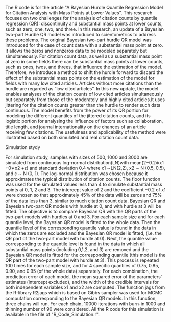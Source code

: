 The R code is for the article "A Bayesian Hurdle Quantile Regression Model for Citation Analysis with Mass Points at Lower Values". This research focuses on two challenges for the analysis of citation counts by quantile regression (QR): discontinuity and substantial mass points at lower counts, such as zero, one, two, and three. In this research, an update of a Bayesian two-part Hurdle QR model was introduced to scientometrics to address these problems. The original Bayesian two-part hurdle QR model was introduced for the case of count data with a substantial mass point at zero. It allows the zeros and nonzeros data to be modeled separately but simultaneously. For citation count data, as well as a substantial mass point at zero in some fields there can be substantial mass points at lower counts, such as ones, twos, and threes, that influence the estimation of the model. Therefore, we introduce a method to shift the hurdle forward to discard the effect of the substantial mass points on the estimation of the model for fields with many low cited articles. Articles without more citations than the hurdle are regarded as “low cited articles”. In this new update, the model enables analyses of the citation counts of low cited articles simultaneously but separately from those of the moderately and highly cited articles.It uses jittering for the citation counts greater than the hurdle to render such data continuous. The model benefits from the power of its QR portion for modeling the different quantiles of the jittered citation counts, and its logistic portion for analysing the influence of factors such as collaboration, title length, and journal internationality on the chances of an article receiving few citations. The usefulness and applicability of the method were illustrated based on both simulated and real citation count data.



Simulation stydy

For simulation study, samples with sizes of 500, 1000 and 3000 are simulated from continuous log-normal distribution(LN)with mean(2−0.2∗x1 +0∗x2 +ε) and standard deviation 0.4 where x1 ∼LN(2,2), x2 ∼ N (0.5, 0.5), and ε ∼ N (0, 1). The log-normal distribution was chosen because it approximates the typical distribution of citation counts. The floor function was used for the simulated values less than 4 to simulate substantial mass points at 0, 1, 2 and 3. The intercept value of 2 and the coefficient −0.2 of x1 were chosen so that approximately 45% of the data will be zeros and 75% of the data less than 3, similar to much citation count data. Bayesian QR and Bayesian two-part QR models with hurdle at 0, and with hurdle at 3 will be fitted. The objective is to compare Bayesian QR with the QR parts of the two-part models with hurdles at 0 and 3. For each sample size and for each quantile level, the Bayesian QR model is fitted to the whole data. Then the quantile level of the corresponding quantile value is found in the data in which the zeros are excluded and the Bayesian QR model is fitted, (i.e. the QR part of the two-part model with hurdle at 0). Next, the quantile value corresponding to the quantile level is found in the data in which all substantial mass points (including 0,1,2, and 3) are removed and the Bayesian QR model is fitted for the corresponding quantile (this model is the QR part of the two-part model with hurdle at 3). 
This process is repeated 100 times for each sample size, and for 4 specific quantiles of 0.75, 0.85, 0.90, and 0.95 (of the whole data) separately. For each combination, the prediction error of each model, the mean squared error of the parameters’ estimates (intercept excluded), and the width of the credible intervals for both independent variables x1 and x2 are computed. The function jags from the R-library R2jags which is based on Gibbs sampler was used for MCMC computation corresponding to the Bayesian QR models. In this function, three chains will run. For each chain, 10000 iterations with burn-in 1000 and thinning number of 90 were considered. All the R code for this simulation is available in the file of "R_Code_Simulation.r".



